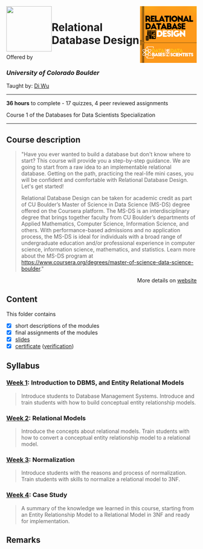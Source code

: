 <a href="https://www.coursera.org/learn/relational-database-design">
  <img src="/img/Relational_Database_Design_logo.png" width="150" height="150" align="right">
</a>

<img src="https://upload.wikimedia.org/wikipedia/commons/c/c3/Colorado_Buffaloes_wordmark.svg" width="120" height="120" align="left">

# Relational Database Design

Offered by 
### *University of Colorado Boulder*

Taught by: [Di Wu](https://www.coursera.org/instructor/di-wu)

---

**36 hours** to complete - 17 quizzes, 4 peer reviewed assignments

Course 1 of the Databases for Data Scientists Specialization

---

## Course description

>"Have you ever wanted to build a database but don't know where to start? This course will provide you a step-by-step guidance. We are going to start from a raw idea to an implementable relational database. Getting on the path, practicing the real-life mini cases, you will be confident and comfortable with Relational Database Design. Let's get started!
>
>Relational Database Design can be taken for academic credit as part of CU Boulder’s Master of Science in Data Science (MS-DS) degree offered on the Coursera platform. The MS-DS is an interdisciplinary degree that brings together faculty from CU Boulder’s departments of Applied Mathematics, Computer Science, Information Science, and others. With performance-based admissions and no application process, the MS-DS is ideal for individuals with a broad range of undergraduate education and/or professional experience in computer science, information science, mathematics, and statistics. Learn more about the MS-DS program at https://www.coursera.org/degrees/master-of-science-data-science-boulder."

<p align="right">More details on <a href="https://www.coursera.org/learn/relational-database-design">website</a></p>

## Content
This folder contains 
- [x] short descriptions of the modules 
- [x] final assignments of the modules 
- [x] [slides](./Slides) 
- [x] [certificate](./Certificate/Coursera) ([verification](https:))

## Syllabus

### [Week 1](./Week%201): Introduction to DBMS, and Entity Relational Models

>Introduce students to Database Management Systems. Introduce and train students with how to build conceptual entity relationship models.

### [Week 2](./Week%202): Relational Models

>Introduce the concepts about relational models. Train students with how to convert a conceptual entity relationship model to a relational model.

### [Week 3](./Week%203): Normalization

>Introduce students with the reasons and process of normalization. Train students with skills to normalize a relational model to 3NF.

### [Week 4](./Week%204): Case Study

>A summary of the knowledge we learned in this course, starting from an Entity Relationship Model to a Relational Model in 3NF and ready for implementation.

## Remarks
